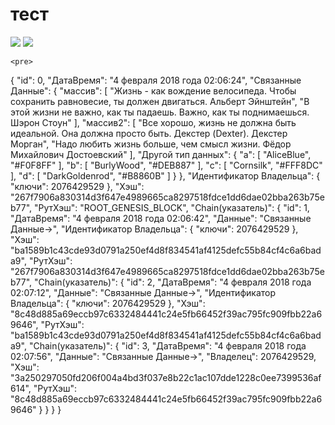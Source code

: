 # тест #
<img src="https://pp.userapi.com/c834103/v834103701/a6524/nSfNOUQABCQ.jpg"></img>
<img src="https://pp.userapi.com/c824410/v824410678/aa3b9/BjD_8nkcEK8.jpg"></img>

    <pre>
{
    "id": 0,
    "ДатаВремя": "4 февраля 2018 года 02:06:24",
    "Связанные Данные": {
        "массив": [
            "Жизнь - как вождение велосипеда. Чтобы сохранить равновесие, ты должен двигаться. Альберт Эйнштейн",
            "В этой жизни не важно, как ты падаешь. Важно, как ты поднимаешься. Шэрон Стоун"
        ],
        "массив2": [
            "Все хорошо, жизнь не должна быть идеальной. Она должна просто быть. Декстер (Dexter). Декстер Морган",
            "Надо любить жизнь больше, чем смысл жизни. Фёдор Михайлович Достоевский"
        ],
        "Другой тип данных": {
            "a": [
                "AliceBlue",
                "#F0F8FF"
            ],
            "b": [
                "BurlyWood",
                "#DEB887"
            ],
            "c": [
                "Cornsilk",
                "#FFF8DC"
            ],
            "d": [
                "DarkGoldenrod",
                "#B8860B"
            ]
        }
    },
    "Идентификатор Владельца": {
        "ключи": 2076429529
    },
    "Хэш": "267f7906a830314d3f647e4989665ca8297518fdce1dd6dae02bba263b75eb77",
    "РутХэш": "ROOT_GENESIS_BLOCK",
    "Chain(указатель)": {
        "id": 1,
        "ДатаВремя": "4 февраля 2018 года 02:06:42",
        "Данные": "Связанные Данные->",
        "Идентификатор Владельца": {
            "ключи": 2076429529
        },
        "Хэш": "ba1589b1c43cde93d0791a250ef4d8f834541af4125defc55b84cf4c6a6bada9",
        "РутХэш": "267f7906a830314d3f647e4989665ca8297518fdce1dd6dae02bba263b75eb77",
        "Chain(указатель)": {
            "id": 2,
            "ДатаВремя": "4 февраля 2018 года 02:07:12",
            "Данные": "Связанные Данные->",
            "Идентификатор Владельца": {
                "ключи": 2076429529
            },
            "Хэш": "8c48d885a69eccb97c6332484441c24e5fb66452f39ac795fc909fbb22a69646",
            "РутХэш": "ba1589b1c43cde93d0791a250ef4d8f834541af4125defc55b84cf4c6a6bada9",
            "Chain(указатель)": {
                "id": 3,
                "ДатаВремя": "4 февраля 2018 года 02:07:56",
                "Данные": "Связанные Данные->",
                "Владелец": 2076429529,
                "Хэш": "3a250297050fd206f004a4bd3f037e8b22c1ac107dde1228c0ee7399536af614",
                "РутХэш": "8c48d885a69eccb97c6332484441c24e5fb66452f39ac795fc909fbb22a69646"
            }
        }
    }
}</pre>
</code>
